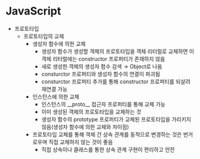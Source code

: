 # JavaScript
* 프로토타입
  - 프로토타입의 교체
    - 생성자 함수에 의한 교체
      - 생성자 함수가 생성할 객체의 프로토타입을 객체 리터럴로 교체하면 이 객체 리터럴에는 constructor 프로퍼티가 존재하지 않음
      - 새로 생성한 객체의 생성자 함수 검색 → Object로 나옴
      - consturctor 프로퍼티와 생성자 함수의 연결이 파괴됨
      - consturctor 프로퍼티 추가를 통해 constructor 프로퍼티를 되살려 재연결 가능
    - 인스턴스에 의한 교체
      - 인스턴스의 \_\_proto\_\_ 접근자 프로퍼티를 통해 교체 가능
      - 이미 생성된 객체의 프로토타입을 교체하는 것
      - 생성자 함수의 prototype 프로퍼티가 교체된 프로토타입을 가리키지 않음(생성자 함수에 의한 교체와 차이점)
    - 프로토타입 교체를 통해 객체 간 상속 관계를 동적으로 변경하는 것은 번거로우며 직접 교체하지 않는 것이 좋음
      - 직접 상속이나 클래스를 통한 상속 관계 구현이 편리하고 안전